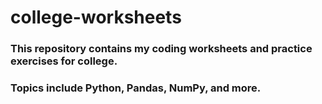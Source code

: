 # college-worksheets

### This repository contains my coding worksheets and practice exercises for college.  
### Topics include Python, Pandas, NumPy, and more.